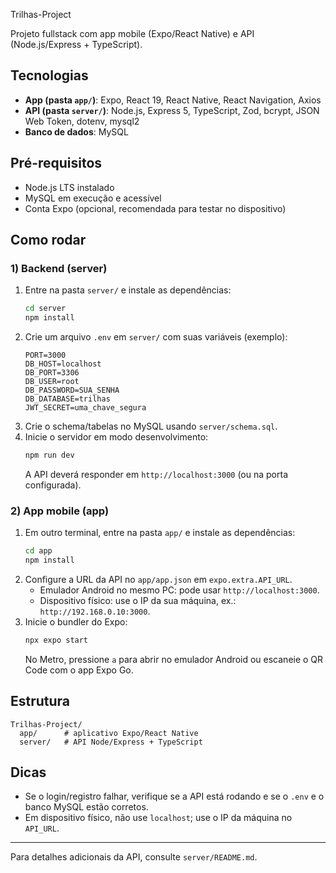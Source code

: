 Trilhas-Project

Projeto fullstack com app mobile (Expo/React Native) e API (Node.js/Express + TypeScript).

## Tecnologias
- **App (pasta `app/`)**: Expo, React 19, React Native, React Navigation, Axios
- **API (pasta `server/`)**: Node.js, Express 5, TypeScript, Zod, bcrypt, JSON Web Token, dotenv, mysql2
- **Banco de dados**: MySQL

## Pré-requisitos
- Node.js LTS instalado
- MySQL em execução e acessível
- Conta Expo (opcional, recomendada para testar no dispositivo)

## Como rodar

### 1) Backend (server)
1. Entre na pasta `server/` e instale as dependências:
   ```bash
   cd server
   npm install
   ```
2. Crie um arquivo `.env` em `server/` com suas variáveis (exemplo):
   ```env
   PORT=3000
   DB_HOST=localhost
   DB_PORT=3306
   DB_USER=root
   DB_PASSWORD=SUA_SENHA
   DB_DATABASE=trilhas
   JWT_SECRET=uma_chave_segura
   ```
3. Crie o schema/tabelas no MySQL usando `server/schema.sql`.
4. Inicie o servidor em modo desenvolvimento:
   ```bash
   npm run dev
   ```
   A API deverá responder em `http://localhost:3000` (ou na porta configurada).

### 2) App mobile (app)
1. Em outro terminal, entre na pasta `app/` e instale as dependências:
   ```bash
   cd app
   npm install
   ```
2. Configure a URL da API no `app/app.json` em `expo.extra.API_URL`.
   - Emulador Android no mesmo PC: pode usar `http://localhost:3000`.
   - Dispositivo físico: use o IP da sua máquina, ex.: `http://192.168.0.10:3000`.
3. Inicie o bundler do Expo:
   ```bash
   npx expo start
   ```
   No Metro, pressione `a` para abrir no emulador Android ou escaneie o QR Code com o app Expo Go.

## Estrutura
```
Trilhas-Project/
  app/      # aplicativo Expo/React Native
  server/   # API Node/Express + TypeScript
```

## Dicas
- Se o login/registro falhar, verifique se a API está rodando e se o `.env` e o banco MySQL estão corretos.
- Em dispositivo físico, não use `localhost`; use o IP da máquina no `API_URL`.

---

Para detalhes adicionais da API, consulte `server/README.md`.



